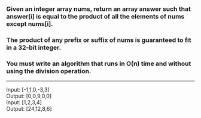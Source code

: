 ### Given an integer array nums, return an array answer such that answer[i] is equal to the product of all the elements of nums except nums[i].

### The product of any prefix or suffix of nums is guaranteed to fit in a 32-bit integer.

### You must write an algorithm that runs in O(n) time and without using the division operation.

<hr>
Input:  [-1,1,0,-3,3]<br>
Output: [0,0,9,0,0]<br>
Input: [1,2,3,4]<br>
Output: [24,12,8,6]
